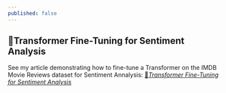 ```yaml
---
published: false
---
```

## 🤖Transformer Fine-Tuning for Sentiment Analysis
See my article demonstrating how to fine-tune a Transformer on the IMDB Movie Reviews dataset for Sentiment Annalysis: [🤖_Transformer Fine-Tuning for Sentiment Analysis_](https://medium.com/@ben0it8/transformer-fine-tuning-for-sentiment-analysis-c000da034bb5
)

